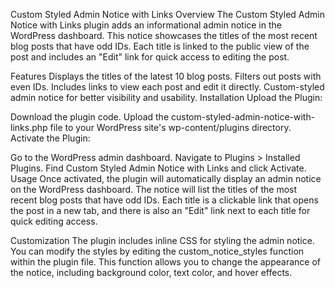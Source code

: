 Custom Styled Admin Notice with Links
Overview
The Custom Styled Admin Notice with Links plugin adds an informational admin notice in the WordPress dashboard. This notice showcases the titles of the most recent blog posts that have odd IDs. Each title is linked to the public view of the post and includes an "Edit" link for quick access to editing the post.

Features
Displays the titles of the latest 10 blog posts.
Filters out posts with even IDs.
Includes links to view each post and edit it directly.
Custom-styled admin notice for better visibility and usability.
Installation
Upload the Plugin:

Download the plugin code.
Upload the custom-styled-admin-notice-with-links.php file to your WordPress site's wp-content/plugins directory.
Activate the Plugin:

Go to the WordPress admin dashboard.
Navigate to Plugins > Installed Plugins.
Find Custom Styled Admin Notice with Links and click Activate.
Usage
Once activated, the plugin will automatically display an admin notice on the WordPress dashboard. The notice will list the titles of the most recent blog posts that have odd IDs. Each title is a clickable link that opens the post in a new tab, and there is also an "Edit" link next to each title for quick editing access.

Customization
The plugin includes inline CSS for styling the admin notice. You can modify the styles by editing the custom_notice_styles function within the plugin file. This function allows you to change the appearance of the notice, including background color, text color, and hover effects.

